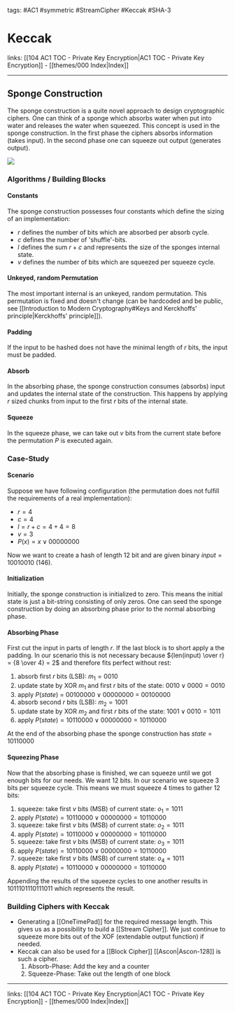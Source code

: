 tags: #AC1 #symmetric #StreamCipher #Keccak #SHA-3

# Keccak

links: [[104 AC1 TOC - Private Key Encryption|AC1 TOC - Private Key Encryption]] - [[themes/000 Index|Index]]

---

## Sponge Construction

The sponge construction is a quite novel approach to design cryptographic ciphers. One can think of a sponge which absorbs water when put into water and releases the water when squeezed. This concept is used in the sponge construction. In the first phase the ciphers absorbs information (takes input). In the second phase one can squeeze out output (generates output).

![](themes/_media/book/sponge_construction.png)

### Algorithms / Building Blocks

#### Constants

The sponge construction possesses four constants which define the sizing of an implementation:

- $r$ defines the number of bits which are absorbed per absorb cycle.
- $c$ defines the number of 'shuffle'-bits.
- $l$ defines the sum $r + c$ and represents the size of the sponges internal state.
- $v$ defines the number of bits which are squeezed per squeeze cycle.

#### Unkeyed, random Permutation

The most important internal is an unkeyed, random permutation. This permutation is fixed and doesn't change (can be hardcoded and be public, see [[Introduction to Modern Cryptography#Keys and Kerckhoffs' principle|Kerckhoffs' principle]]).

#### Padding

If the input to be hashed does not have the minimal length of $r$ bits, the input must be padded.

#### Absorb

In the absorbing phase, the sponge construction consumes (absorbs) input and updates the internal state of the construction. This happens by applying $r$ sized chunks from input to the first $r$ bits of the internal state.

#### Squeeze

In the squeeze phase, we can take out $v$ bits from the current state before the permutation $P$ is executed again.

### Case-Study

#### Scenario

Suppose we have following configuration (the permutation does not fulfill the requirements of a real implementation):

 - $r = 4$
 - $c = 4$
 - $l = r + c =  4 + 4 = 8$
 - $v = 3$
 - $P(x) =  {x} \lor {0000 0000}$

Now we want to create a hash of length 12 bit and are given binary $input = 1001 0010$ (146).

#### Initialization

Initially, the sponge construction is initialized to zero. This means the initial state is just a bit-string consisting of only zeros. One can seed the sponge construction by doing an absorbing phase prior to the normal absorbing phase. 

#### Absorbing Phase

First cut the input in parts of length $r$. If the last block is to short apply a the padding. In our scenario this is not necessary because ${len(input) \over r} = {8 \over 4} = 2$ and therefore fits perfect without rest:

1. absorb first $r$ bits (LSB): $m_1 = 0010$ 
2. update state by XOR $m_1$ and first $r$ bits of the state: $0010 \lor 0000 = 0010$
3. apply $P(state)$  = $0010 0000 \lor 00000000$ = $0010 0000$
4. absorb second $r$ bits (LSB): $m_2 = 1001$
2. update state by XOR $m_2$ and first $r$ bits of the state: $1001 \lor 0010 = 1011$
5. apply $P(state) = 10110000 \lor 00000000 = 10110000$

At the end of the absorbing phase the sponge construction has $state = 10110000$

#### Squeezing Phase

Now that the absorbing phase is finished, we can squeeze  until we got enough bits for our needs. We want 12 bits. In our scenario we squeeze 3 bits per squeeze cycle. This means we must squeeze 4 times to gather 12 bits:

1. squeeze: take first $v$ bits (MSB) of current state: $o_1 = 1011$
2. apply $P(state) = 10110000 \lor 00000000 = 10110000$ 
3. squeeze: take first $v$ bits (MSB) of current state: $o_2 = 1011$ 
4. apply $P(state) = 10110000 \lor 00000000 = 10110000$
5. squeeze: take first $v$ bits (MSB) of current state: $o_3 = 1011$ 
6. apply $P(state) = 10110000 \lor 00000000 = 10110000$
7. squeeze: take first $v$ bits (MSB) of current state: $o_4 = 1011$ 
8. apply $P(state) = 10110000 \lor 00000000 = 10110000$

Appending the results of the squeeze cycles to one another results in $1011 1011 1011 1011$ which represents the result.

### Building Ciphers with Keccak

* Generating a [[OneTimePad]] for the required message length. This gives us as a possibility to build a [[Stream Cipher]]. We just continue to squeeze more bits out of the XOF (extendable output function) if needed.
* Keccak can also be used for a [[Block Cipher]] [[Ascon|Ascon-128]] is such a cipher.
	1. Absorb-Phase: Add the key and a counter
	2. Squeeze-Phase: Take out the length of one block

---
links: [[104 AC1 TOC - Private Key Encryption|AC1 TOC - Private Key Encryption]] - [[themes/000 Index|Index]]